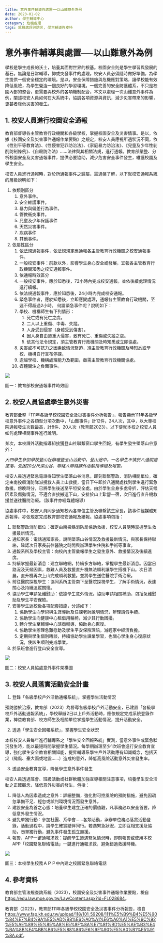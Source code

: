 ```yaml
---
title: 意外事件輔導與處置──以山難意外為例
date: 2023-01-02
author: 學生輔導中心
category: 危機處理
tags: 危機處理與防災, 學生輔導與支持
---
```


# 意外事件輔導與處置──以山難意外為例

學校是學生成長的沃土，培養其面對世界的根基。校園安全則是學生學習與發展的基石。無論是日常輔導，抑或突發事件的處理，校安人員必須隨時做好準備，為學生提供一個安全穩定的環境。是以，安全保障措施與危機應對策略，讓學校能有效降低風險，為學生營造一個良好的學習環境。一個完善的安全防護體系，不只是校園內部的整合，更需要與校外的各項機制配合，本文以處理一次山難意外事件為例，闡述校安人員如何在大系統中，協調各項資源與資訊，減少災害帶來的影響，更甚者降低災害的發生。

## 1. 校安人員進行校園安全通報

教育部督導各主管教育行政機關和各級學校，掌握校園安全及災害情事。是以，依據《校園安全及災害事件通報作業要點》之規定，校安人員應視所遇狀況不同，依《性別平等教育法》、《性侵害犯罪防治法》、《家庭暴力防治法》、《兒童及少年性剝削防制條例》、《自殺防治法》……法律與其相關法規，進行通報。教育部彙整、分析校園安全及災害通報事件，提供必要協助，減少危害安全事件發生，維護校園及學生安全。

校安人員進行通報時，對於所通報事件之歸屬，需通盤了解，以下就校安通報系統的層級說明如下：

1. 依類別區分
   1. 意外事件。
   2. 安全維護事件。
   3. 暴力與偏差行為事件。
   4. 管教衝突事件。
   5. 兒童及少年保護事件
   6. 天然災害事件。
   7. 疾病事件
   8. 其他事件。
2.  依屬性區分
    1.  依法規通報事件，依法規規定應通報各主管教育行政機關之校安通報事件。
    2.  一般校安事件：前款以外，影響學生身心安全或發展，宜報各主管教育行政機關知悉之校安通報事件。
    3.  依通報時效區分
    4.  一般校安事件，應於知悉後，72小時內完成校安通報。並依後續處理情況進行續報。
    5.  依法規通報事件，應於知悉後，24小時內完成校安通報。
    6.  緊急事件者，應於知悉後，立即應變處理，通報各主管教育行政機關，至遲不得超過2小時。
何謂緊急事件呢？說明如下：
    1. 學校、機構師生有下列情形：
        1. 死亡或有死亡之虞。
        2. 二人以上重傷、中毒、失蹤。
        3. 人身受到侵害（身體受到傷害）。
        4. 因人身自由遭重大侵害，致有死亡、重傷或失蹤之虞。
        5. 依其他法令規定，須主管教育行政機關及時知悉或立即協處。
    2. 災害或不可抗力之因素致情況緊迫，須主管教育行政機關及時知悉或學校、機構自行宣布停課。
    3. 逾越學校、機構處理能力及範圍，亟需主管教育行政機關協處。
    4. 媒體關注之負面事件。

![](articles/images/002-1.jpeg)

圖一：教育部校安通報事件時效圖

## 2. 校安人員協處學生意外災害

教育部彙整「111年各級學校校園安全及災害事件分析報告」，報告顯示111年各級學校意外事件之各類型分項次數中，「山難事件」計12件，24人次，其中，以大專校院通報發生次數最高，計8件、20人次（教育部2023）。以下便就本校之校安人員如何處理相關事件進行說明。

某次，本校課外活動指導組接獲登山社聯繫窗口學生回報，有學生發生墜落山谷意外：

_大四學生參加學校登山社辦理登玉山活動中，登山途中，一名學生不慎於八通關處墜落，受困20公尺深山谷，聯絡人聯絡課外活動指導組及報警。_

校安人員透過緊急電話得知學生墜落山谷消息，即刻聯繫警政、消防相關單位，確定由南投縣消防隊派搜救人員上山救援，當日下午即於八通關處找到學生進行緊急救援。傍晚時分，已將學生後送至平坦安全處。由於學生全身多處骨折，評估天候因素及傷勢情況，不適合直接搬運下山，安排於山上紮營一宿，次日進行直升機救援並送往醫院治療。（該事件亦經媒體報導）

協處事件中，校安人員同步通知校內各單位主管及聯繫該生家長，該事件經媒體知悉報導，亦依規定完成教育部校安通報及續報。協處事項包括：

1. 聯繫警政消防單位：確定由南投縣消防局協助救援，校安人員隨時掌握學生救援最新情況。
2. 通知家長：電話通知家長，說明墜落山谷情況及救援最新情況，與家長保持聯絡，確認次日家長前往醫院之時間與辦理學生住院和手術等事宜。
3. 通報系所及學校主管：向校內主管彙報學生之發生意外、救援情況及後續進度。
4. 持續掌握最新消息：建立聯絡網，持續多方聯絡，掌握學生最新消息。因當日路況及天候因素，救難人員及救援直升機無法順利讓學生搭機下山。次日清晨，直升機再次上山完成順利救援，並將學生送往醫院手術治療。
5. 前往醫院探視學生：協同系所主管南下至醫院探視學生，了解手術情況，表達關心及持續追蹤關懷。
6. 協助學生申請急難慰助：依據學生意外情況，協助申請相關補助，包括急難慰助及學生平安保險。
7. 安排學生返校後各項配套措施，分述如下：
    1. 協助學生向學術與生涯導師及任課老師說明情況，辦理請假手續。
    2. 協助學生向健康中心租借用輪椅，減少其行動困擾。
    3. 轉介學生至輔導中心諮商輔導，協助身心恢復。
    4. 協助學生辦理急難慰助及學生平安保險理賠，減輕家中經濟負擔。
    5. 定期與學生個別晤談，持續協助學生課業學習，也關心學生身心復原狀況，使該生順利完成學業。
8. 於系班會進行登山安全宣導。

![](articles/images/002-2.jpeg)

圖二：校安人員協處意外事件架構圖

## 3. 校安人員落實活動安全計畫
1. 登錄「各級學校戶外活動通報系統」，掌握學生活動情況

預防勝於治療，教育部（2023）為督導各級學校戶外活動安全，已建置「各級學校戶外活動通報系統」，學校舉辦2日以上戶外活動時，應依規定完成系統登錄作業，裨益教育部、校方師生及相關單位掌握學生活動情況，提升活動安全。

2. 透過「學生安全回報系統」，掌握學生安全狀況

本校校安人員每年進行輔導系之「學生安全回報系統」實測，當意外事件或緊急狀況發生時，能以最短時間掌握學生情況。每學期辦理至少1次班會進行安全教育宣導，強化學生安全教育相關知能，提昇輔導系學生戶外活動應有知識概念，包括天災（颱風、豪大雨或地震……）造成的意外，降低高風險活動意外災害發生率。

3. 透過安全教育宣導，降低學生意外事件發生

校安人員透過班會、班級活動或社群軟體加強宣導相關注意事項，培養學生安全活動之正確觀念，降低意外災害的發生，包括：

1. 降低人為因素造成之意外：詳細整備，強化對可控風險的預防措施，避免因疏忽準備不足、輕忽或誤判環境情況而發生意外。
2. 建設安全為首之心態：培養學生建立正確的價值觀，凡事務必以安全首要，降低意外發生情況。
3. 避免單獨行動：參加社團、系學會……各類活動，承辦單位務必落實活動登錄，活動過程中，請學生確實結伴同行。若遇緊急狀況，立即互相支援及協助，勿單獨行動，避免事件發生孤立無援。
4. 報警、APP一鍵通報求救：提醒學生遭遇緊急情況時，即刻報警或使用本校APP「校園緊急聯絡電話」一鍵進行通報求救，避免錯過救援時機。

![](articles/images/002-3.jpeg)

圖三：本校學生校務ＡＰＰ中內建之校園緊急聯絡電話

## 4. 參考資料

教育部主管法規查詢系統（2023），校園安全及災害事件通報作業要點，檢自<https://edu.law.moe.gov.tw/LawContent.aspx?id=FL028684>。

教育部（2023），教育部111年各級學校校園安全及災害事件分析報告，檢自<https://www.fap.kh.edu.tw/upload/118/101_59208/111%E5%B9%B4%E5%90%84%E7%B4%9A%E5%AD%B8%E6%A0%A1%E6%A0%A1%E5%9C%92%E5%AE%89%E5%85%A8%E5%8F%8A%E7%81%BD%E5%AE%B3%E4%BA%8B%E4%BB%B6%E5%88%86%E6%9E%90%E5%A0%B1%E5%91%8A.pdf>。